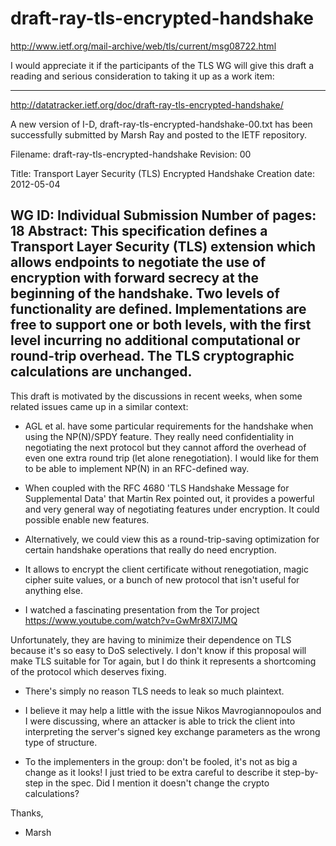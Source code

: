 draft-ray-tls-encrypted-handshake
=================================

http://www.ietf.org/mail-archive/web/tls/current/msg08722.html

I would appreciate it if the participants of the TLS WG will give this draft a reading and serious consideration to taking it up as a work item:

------------------------------
http://datatracker.ietf.org/doc/draft-ray-tls-encrypted-handshake/

A new version of I-D, draft-ray-tls-encrypted-handshake-00.txt has been successfully submitted by Marsh Ray and posted to the IETF repository.

Filename:	 draft-ray-tls-encrypted-handshake
Revision:	 00

Title: Transport Layer Security (TLS) Encrypted Handshake Creation date: 2012-05-04

WG ID:		 Individual Submission
Number of pages: 18
Abstract:
   This specification defines a Transport Layer Security (TLS) extension
   which allows endpoints to negotiate the use of encryption with
   forward secrecy at the beginning of the handshake.  Two levels of
   functionality are defined.  Implementations are free to support one
   or both levels, with the first level incurring no additional
   computational or round-trip overhead.  The TLS cryptographic
   calculations are unchanged.
------------------------------


This draft is motivated by the discussions in recent weeks, when some related issues came up in a similar context:

* AGL et al. have some particular requirements for the handshake when using the NP(N)/SPDY feature. They really need confidentiality in negotiating the next protocol but they cannot afford the overhead of even one extra round trip (let alone renegotiation). I would like for them to be able to implement NP(N) in an RFC-defined way.

* When coupled with the RFC 4680 'TLS Handshake Message for Supplemental Data' that Martin Rex pointed out, it provides a powerful and very general way of negotiating features under encryption. It could possible enable new features.

* Alternatively, we could view this as a round-trip-saving optimization for certain handshake operations that really do need encryption.

* It allows to encrypt the client certificate without renegotiation, magic cipher suite values, or a bunch of new protocol that isn't useful for anything else.

* I watched a fascinating presentation from the Tor project
https://www.youtube.com/watch?v=GwMr8Xl7JMQ

Unfortunately, they are having to minimize their dependence on TLS because it's so easy to DoS selectively. I don't know if this proposal will make TLS suitable for Tor again, but I do think it represents a shortcoming of the protocol which deserves fixing.

* There's simply no reason TLS needs to leak so much plaintext.


* I believe it may help a little with the issue Nikos Mavrogiannopoulos and I were discussing, where an attacker is able to trick the client into interpreting the server's signed key exchange parameters as the wrong type of structure.

* To the implementers in the group: don't be fooled, it's not as big a change as it looks! I just tried to be extra careful to describe it step-by-step in the spec. Did I mention it doesn't change the crypto calculations?

Thanks,

- Marsh

